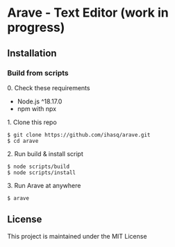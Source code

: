 # Arave - Text Editor (work in progress)
## Installation
### Build from scripts
0\. Check these requirements
+ Node.js ^18.17.0
+ npm with npx

1\. Clone this repo
```
$ git clone https://github.com/ihasq/arave.git
$ cd arave
```

2\. Run build & install script
```
$ node scripts/build
$ node scripts/install
```

3\. Run Arave at anywhere
```
$ arave
```
## License
This project is maintained under the MIT License
